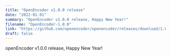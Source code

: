 ```yaml
---
title: "OpenEncoder v1.0.0 release"
date: "2022-01-01"
summary: "OpenEncoder v1.0.0 release, Happy New Year!"
filename: "OpenEncoder-1.0.0"
link: "https://github.com/openencoder/openencoder/releases/download/1.0.0"
draft: false
---
```


openEncoder v1.0.0 release, Happy New Year!
